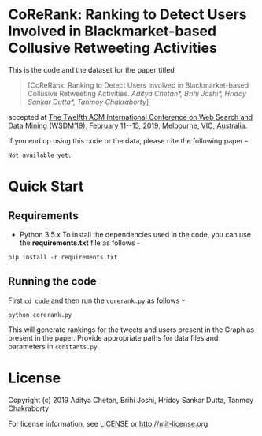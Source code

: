 # CoReRank: Ranking to Detect Users Involved in Blackmarket-based Collusive Retweeting Activities

This is the code and the dataset for the paper titled 

>[CoReRank: Ranking to Detect Users Involved in Blackmarket-based Collusive Retweeting Activities. *Aditya Chetan\*, Brihi Joshi\*, Hridoy Sankar Dutta\*, Tanmoy Chakraborty*]

accepted at [The Twelfth ACM International Conference on Web Search and Data Mining (WSDM’19), February 11--15, 2019, Melbourne, VIC, Australia](http://www.wsdm-conference.org/2019/).

If you end up using this code or the data, please cite the following paper - 
```
Not available yet.
```

# Quick Start

## Requirements

- Python 3.5.x
To install the dependencies used in the code, you can use the __requirements.txt__ file as follows -

```
pip install -r requirements.txt
```

## Running the code

First ```cd code``` and then run the ```corerank.py``` as follows - 

```
python corerank.py
```
This will generate rankings for the tweets and users present in the Graph as present in the paper.
Provide appropriate paths for data files and parameters in ```constants.py```.

# License 

Copyright (c) 2019 Aditya Chetan, Brihi Joshi, Hridoy Sankar Dutta, Tanmoy Chakraborty

For license information, see [LICENSE](LICENSE) or http://mit-license.org
